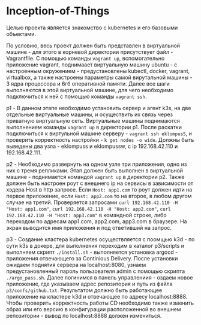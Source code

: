 # Inception-of-Things

Целью проекта является знакомство с kubernetes и его базовыми объектами.

По условию, весь проект должен быть представлен в виртуальной машине - для этого в корневой директории присутствует файл - Vagrantfile. С помощью команды `vagrant up`, вспомогательно приложение vagrant, поднимаает виртуальную машину ubuntu - с настроенным окружением - предустановлены kubectl, docker, vagrant, virtualbox, а также настроены параметры самой вирутальной машины - 3 ядра процессора и 6гб оперативной памяти. Далее все шаги выполняются в этой виртуальной машине, для чего необходимо подключиться к ней с помощью команды `vagrant ssh`.

p1 - В данном этапе необходимо установить сервер и агент k3s, на две отдельные виртуальные машины, и осуществить их связь через приватную виртуальную сеть. Виртуальные машины поднимаются выполнением команды `vagrant up` в директории p1. После раскатки подключиться к виртульной машине серверу - `vagrant ssh eklompusS`, и проверить корректность настройки - `k get nodes -o wide`. Должны быть выведены два узла - eklompuss и eklompussw, c ip 192.168.42.110 и 192.168.42.111.

p2 - Необходимо развернуть на одном узле три приложения, одно из них с тремя репликами. Этап должен быть выполнен в виртуальной машине - поднимается командой `vagrant up` в директории p2. Также должен быть настроен роут с внешнего ip на сервисы в зависимости от хэдера Host в http запросе. Если `Host: app1.com` то роут должен идти на первое приложение, если `Ноst: app2.com` то на второе, в любом другом случае на третий. Проверяется запросами `curl 192.168.42.110 -H "Host: app1.com"`, `curl 192.168.42.110 -H "Host: app2.com"`, `curl 192.168.42.110 -H "Host: app3.com"` в командной строке, либо переходом по адресам app1.com, app2.com, app3.com в браузере. На экран выводится имя приложения и под ответивший на запрос.

p3 - Создание кластера kubernetes осуществляется с поомщью k3d - по сути k3s в докере, для выполнения переходим в каталог p3/scripts и выполняем скрипт `./install.sh` - выполняется установка argocd - приложения отвечающего за Continious Delivery. После установки ожидаем поднятия сервера на localhost:8080, узнаем предустановленный пароль пользователя admin с помощью скрипта `./argo_pass.sh`. Далее логинимся в панель управлениия - оздаем новое приложение, где указываем адрес репозитория и путь из файла `p3/confs/github.txt`. Результатом должно быть работающее приложение на кластере k3d и отвечающее по адресу localhost:8888. Чтобы проверить корректность работы CD необходимо также изменить образ или его версию в конфигурации расположенной во внешнем репозитории - вывод по localhost:8888 должен измениться.
